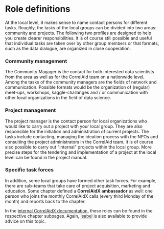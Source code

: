 # Role definitions

At the local level, it makes sense to name contact persons for different tasks. Roughly, the tasks of the local groups can be divided into two areas: community and projects. The following two profiles are designed to help you create clearer responsibilities. It is of course still possible and useful that individual tasks are taken over by other group members or that formats, such as the data dialogue, are organized in close cooperation.

### Community management

The Community Magager is the contact for both interested data scientists from the area as well as for the CorrelAid team on a nationwide level. Among the tasks of the community managers are the fields of network and communication. Possible formats would be the organization of \(regular\) meet-ups, workshops, kaggle-challanges and / or communication with other local organizations in the field of data science.

### Project management

The project manager is the contact person for local organizations who would like to carry out a project with your local group. They are also responsible for the initiation and administration of current projects. The tasks include contacting, managing the ideation process with the NPOs and consulting the project administrators in the CorrelAid team. It is of course also possible to carry out "internal" projects within the local group. More precise steps for the tendering and implementation of a project at the local level can be found in the project manual.

### Specific task forces 

In addition, some local groups have formed other task forces. For example, there are sub-teams that take care of project acquisition, marketing and education. Some chapter defined a **CorrelAidX ambassador** as well: one person who joins the monthly CorrelAidX calls \(every third Monday of the month\) and reports back to the chapter.

In the [internal CorrelAidX documentation](https://correlaid.gitbook.io/correlaidx-cross-chapter-documentation/), these roles can be found in the respective chapter subpages. Again, [Isabel](mailto:%20Isabel.w@correlaid.org) is also available to provide advice on this topic. 





